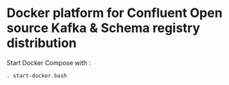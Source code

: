 Docker platform for Confluent Open source Kafka & Schema registry distribution
===

Start Docker Compose with :

	. start-docker.bash
